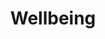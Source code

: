---
layout: content
data: temp
title: Wellbeing
isHome: true
link: https://figure.nz/search/?query=People%20wellbeing%20disability&ref=dfnz
---